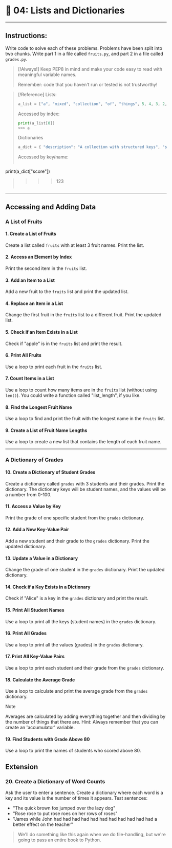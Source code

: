 # 🐍 04: Lists and Dictionaries

---

## Instructions:
Write code to solve each of these problems.
Problems have been split into two chunks.
Write part 1 in a file called `fruits.py`, and part 2 in a file called `grades.py`.

> [!Always!]
> Keep PEP8 in mind and make your code easy to read with meaningful variable names.
> 
> Remember: code that you haven't run or tested is not trustworthy!

> [!Reference]
> Lists:
> ```python
> a_list = ["a", "mixed", "collection", "of", "things", 5, 4, 3, 2, 1]
>```
> Accessed by index:
> ```python
> print(a_list[0])
> >>> a
> ```
>
> Dictionaries
> ```python
> a_dict = { "description": "A collection with structured keys", "score": 123 }
>```
> Accessed by key/name:
> ```python
print(a_dict["score"])
> >>> 123
> ```

---

## Accessing and Adding Data

### A List of Fruits
#### 1. Create a List of Fruits
Create a list called `fruits` with at least 3 fruit names.
Print the list.

#### 2. Access an Element by Index
Print the second item in the `fruits` list.

#### 3. Add an Item to a List
Add a new fruit to the `fruits` list and print the updated list.

#### 4. Replace an Item in a List
Change the first fruit in the `fruits` list to a different fruit. Print the updated list.

#### 5. Check if an Item Exists in a List
Check if "apple" is in the `fruits` list and print the result.

#### 6. Print All Fruits
Use a loop to print each fruit in the `fruits` list.

#### 7. Count Items in a List
Use a loop to count how many items are in the `fruits` list (without using `len()`).
You could write a function called "list_length", if you like.

#### 8. Find the Longest Fruit Name
Use a loop to find and print the fruit with the longest name in the `fruits` list.

#### 9. Create a List of Fruit Name Lengths
Use a loop to create a new list that contains the length of each fruit name.

---

### A Dictionary of Grades
#### 10. Create a Dictionary of Student Grades
Create a dictionary called `grades` with 3 students and their grades. Print the dictionary.
The dictionary keys will be student names, and the values will be a number from 0-100.

#### 11. Access a Value by Key
Print the grade of one specific student from the `grades` dictionary.

#### 12. Add a New Key-Value Pair
Add a new student and their grade to the `grades` dictionary. Print the updated dictionary.

#### 13. Update a Value in a Dictionary
Change the grade of one student in the `grades` dictionary. Print the updated dictionary.

#### 14. Check if a Key Exists in a Dictionary
Check if "Alice" is a key in the `grades` dictionary and print the result.

#### 15. Print All Student Names
Use a loop to print all the keys (student names) in the `grades` dictionary.

#### 16. Print All Grades
Use a loop to print all the values (grades) in the `grades` dictionary.

#### 17. Print All Key-Value Pairs
Use a loop to print each student and their grade from the `grades` dictionary.

#### 18. Calculate the Average Grade
Use a loop to calculate and print the average grade from the `grades` dictionary.

> [!Note]
> Averages are calculated by adding everything together and then dividing by the number of things that there are.
> Hint: Always remember that you can create an 'accumulator' variable.

#### 19. Find Students with Grade Above 80
Use a loop to print the names of students who scored above 80.

## Extension

### 20. Create a Dictionary of Word Counts
Ask the user to enter a sentence. Create a dictionary where each word is a key and its value is the number of times it appears.
Test sentences:
- "The quick brown fox jumped over the lazy dog"
- "Rose rose to put rose roes on her rows of roses"
- "James while John had had had had had had had had had had had a better effect on the teacher"

> We'll do something like this again when we do file-handling, but we're going to pass an entire book to Python.
